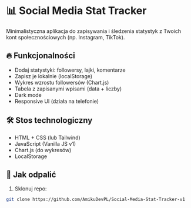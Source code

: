 # 📊 Social Media Stat Tracker

Minimalistyczna aplikacja do zapisywania i śledzenia statystyk z Twoich kont społecznościowych (np. Instagram, TikTok).

## 🔥 Funkcjonalności

- Dodaj statystyki: followersy, lajki, komentarze
- Zapisz je lokalnie (localStorage)
- Wykres wzrostu followersów (Chart.js)
- Tabela z zapisanymi wpisami (data + liczby)
- Dark mode
- Responsive UI (działa na telefonie)

## 🛠️ Stos technologiczny

- HTML + CSS (lub Tailwind)
- JavaScript (Vanilla JS v1)
- Chart.js (do wykresów)
- LocalStorage

## 🚀 Jak odpalić

1. Sklonuj repo:

```bash
git clone https://github.com/AmikuDevPL/Social-Media-Stat-Tracker-v1
```
